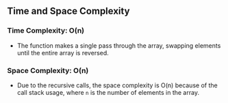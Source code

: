 ## Time and Space Complexity

### Time Complexity: O(n)

- The function makes a single pass through the array, swapping elements until the entire array is reversed.

### Space Complexity: O(n)

- Due to the recursive calls, the space complexity is O(n) because of the call stack usage, where `n` is the number of elements in the array.